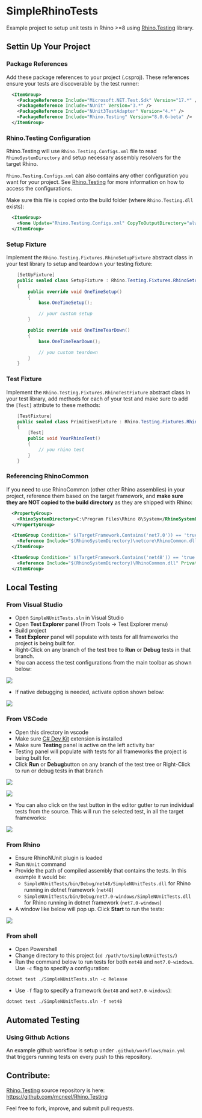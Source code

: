 # SimpleRhinoTests

Example project to setup unit tests in Rhino >=8 using [Rhino.Testing](https://www.nuget.org/packages/Rhino.Testing) library.

## Settin Up Your Project

### Package References

Add these package references to your project (.csproj). These references ensure your tests are discoverable by the test runner:

```xml
  <ItemGroup>
    <PackageReference Include="Microsoft.NET.Test.Sdk" Version="17.*" />
    <PackageReference Include="NUnit" Version="3.*" />
    <PackageReference Include="NUnit3TestAdapter" Version="4.*" />
    <PackageReference Include="Rhino.Testing" Version="8.0.6-beta" />
  </ItemGroup>
```

### Rhino.Testing Configuration

Rhino.Testing will use `Rhino.Testing.Configs.xml` file to read `RhinoSystemDirectory` and setup necessary assembly resolvers for the target Rhino.

`Rhino.Testing.Configs.xml` can also contains any other configuration you want for your project. See [Rhino.Testing](https://github.com/mcneel/Rhino.Testing/blob/main/README.md) for more information on how to access the configurations.

Make sure this file is copied onto the build folder (where `Rhino.Testing.dll` exists):

```xml
  <ItemGroup>
    <None Update="Rhino.Testing.Configs.xml" CopyToOutputDirectory="always" />
  </ItemGroup>
```

### Setup Fixture

Implement the `Rhino.Testing.Fixtures.RhinoSetupFixture` abstract class in your test library to setup and teardown your testing fixture:

```csharp
    [SetUpFixture]
    public sealed class SetupFixture : Rhino.Testing.Fixtures.RhinoSetupFixture
    {
        public override void OneTimeSetup()
        {
            base.OneTimeSetup();

            // your custom setup
        }

        public override void OneTimeTearDown()
        {
            base.OneTimeTearDown();

            // you custom teardown
        }
    }
```

### Test Fixture

Implement the `Rhino.Testing.Fixtures.RhinoTestFixture` abstract class in your test library, add methods for each of your test and make sure to add the `[Test]` attribute to these methods:

```csharp
    [TestFixture]
    public sealed class PrimitivesFixture : Rhino.Testing.Fixtures.RhinoTestFixture
    {
        [Test]
        public void YourRhinoTest()
        {
            // you rhino test
        }
    }
```

### Referencing RhinoCommon

If you need to use RhinoCommon (other other Rhino assemblies) in your project, reference them based on the target framework, and **make sure they are NOT copied to the build directory** as they are shipped with Rhino:

```xml
  <PropertyGroup>
    <RhinoSystemDirectory>C:\Program Files\Rhino 8\System</RhinoSystemDirectory>
  </PropertyGroup>

  <ItemGroup Condition=" $(TargetFramework.Contains('net7.0')) == 'true'">
    <Reference Include="$(RhinoSystemDirectory)\netcore\RhinoCommon.dll" Private="False" />
  </ItemGroup>

  <ItemGroup Condition=" $(TargetFramework.Contains('net48')) == 'true'">
    <Reference Include="$(RhinoSystemDirectory)\RhinoCommon.dll" Private="False" />
  </ItemGroup>
```

## Local Testing

### From Visual Studio

- Open `SimpleNUnitTests.sln` in Visual Studio
- Open **Test Explorer** panel (From Tools -> Test Explorer menu)
- Build project
- **Test Explorer** panel will populate with tests for all frameworks the project is being built for.
- Right-Click on any branch of the test tree to **Run** or **Debug** tests in that branch.
- You can access the test configurations from the main toolbar as shown below:

![](./docs/test-configs.png)

- If native debugging is needed, activate option shown below:

![](./docs/native-test-debug.png)

### From VSCode

- Open this directory in vscode
- Make sure [C# Dev Kit](https://marketplace.visualstudio.com/items?itemName=ms-dotnettools.csdevkit) extension is installed
- Make sure **Testing** panel is active on the left activity bar
- Testing panel will populate with tests for all frameworks the project is being built for.
- Click **Run** or **Debug**button on any branch of the test tree or Right-Click to run or debug tests in that branch

![](./docs/vscode-testing.png)

![](./docs/vscode-testing-rclick.png)

- You can also click on the test button in the editor gutter to run individual tests from the source. This will run the selected test, in all the target frameworks:

![](./docs/vscode-testing-gutter.png)


### From Rhino

- Ensure RhinoNUnit plugin is loaded
- Run `NUnit` command
- Provide the path of compiled assembly that contains the tests. In this example it would be:
  - `SimpleNUnitTests/bin/Debug/net48/SimpleNUnitTests.dll` for Rhino running in dotnet framework (`net48`)
  - `SimpleNUnitTests/bin/Debug/net7.0-windows/SimpleNUnitTests.dll` for Rhino running in dotnet framework (`net7.0-windows`)
- A window like below will pop up. Click **Start** to run the tests:

![](./docs/nunit-in-rhino.png)

### From shell

- Open Powershell
- Change directory to this project (`cd /path/to/SimpleNUnitTests/`)
- Run the command below to run tests for both `net48` and `net7.0-windows`. Use `-c` flag to specify a configuration:

```shell
dotnet test ./SimpleNUnitTests.sln -c Release
```

- Use `-f` flag to specify a framework (`net48` and `net7.0-windows`):

```shell
dotnet test ./SimpleNUnitTests.sln -f net48
```
## Automated Testing

### Using Github Actions

An example github workflow is setup under `.github/workflows/main.yml` that triggers running tests on every push to this repository.

## Contribute:

[Rhino.Testing](https://www.nuget.org/packages/Rhino.Testing) source repository is here: https://github.com/mcneel/Rhino.Testing

Feel free to fork, improve, and submit pull requests.